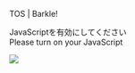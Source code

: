TOS | Barkle!

JavaScriptを有効にしてください  
Please turn on your JavaScript

![](/static-assets/splash.png?1726901758249)